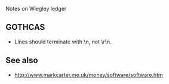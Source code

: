 Notes on Wiegley ledger

## GOTHCAS

* Lines should terminate with \n, not \r\n.

## See also

* http://www.markcarter.me.uk/money/software/software.htm
